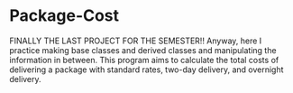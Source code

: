 # Package-Cost
FINALLY THE LAST PROJECT FOR THE SEMESTER!! Anyway, here I practice making base classes and derived classes and manipulating the information in between. This program aims to calculate the total costs of delivering a package with standard rates, two-day delivery, and overnight delivery.
